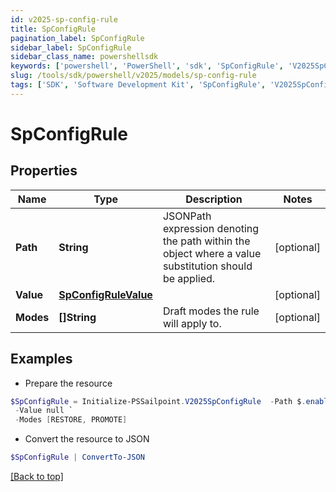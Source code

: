 ```yaml
---
id: v2025-sp-config-rule
title: SpConfigRule
pagination_label: SpConfigRule
sidebar_label: SpConfigRule
sidebar_class_name: powershellsdk
keywords: ['powershell', 'PowerShell', 'sdk', 'SpConfigRule', 'V2025SpConfigRule'] 
slug: /tools/sdk/powershell/v2025/models/sp-config-rule
tags: ['SDK', 'Software Development Kit', 'SpConfigRule', 'V2025SpConfigRule']
---
```



# SpConfigRule

## Properties

Name | Type | Description | Notes
------------ | ------------- | ------------- | -------------
**Path** | **String** | JSONPath expression denoting the path within the object where a value substitution should be applied. | [optional] 
**Value** | [**SpConfigRuleValue**](sp-config-rule-value) |  | [optional] 
**Modes** | **[]String** | Draft modes the rule will apply to. | [optional] 

## Examples

- Prepare the resource
```powershell
$SpConfigRule = Initialize-PSSailpoint.V2025SpConfigRule  -Path $.enabled `
 -Value null `
 -Modes [RESTORE, PROMOTE]
```

- Convert the resource to JSON
```powershell
$SpConfigRule | ConvertTo-JSON
```


[[Back to top]](#) 

